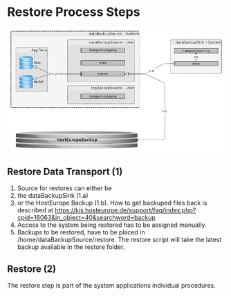 # Restore Process Steps

![the restore process][restore process]

[restore process]: restore_phases.png "the restore process"

## Restore Data Transport (1)
1. Source for restores can either be
  1. the dataBackupSink (1.a)
  2. or the HostEurope Backup (1.b). How to get backuped files back is described at https://kis.hosteurope.de/support/faq/index.php?cpid=16063&in_object=40&searchword=backup
2. Access to the system being restored has to be assigned manually.
3. Backups to be restored, have to be placed in /home/dataBackupSource/restore. The restore script will take the latest backup available in the restore folder.

## Restore (2)
The restore step is part of the system applications individual procedures.